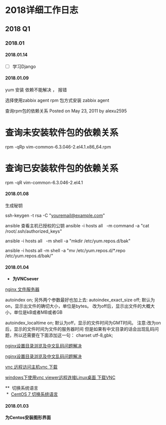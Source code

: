 # 2018详细工作日志







## 2018  Q1  



### 2018.01 


#### 2018.01.14

* [ ] 学习Django



#### 2018.01.09

yum 安装 依赖不能解决 ， 报错

选择使用zabbix agent rpm 包方式安装 zabbix  agent 


查询rpm包的依赖关系
Posted on May 23, 2011 by alexu2595
# 查询未安装软件包的依赖关系
rpm -qRp vim-common-6.3.046-2.el4.1.x86_64.rpm

# 查询已安装软件包的依赖关系
rpm -qR vim-common-6.3.046-2.el4.1






#### 2018.01.08

生成秘钥

ssh-keygen -t rsa -C "youremail@example.com"

ansible 查看主机已授权的公钥
ansible -i hosts all   -m  command  -a "cat /root/.ssh/authorized_keys"



ansible -i hosts all   -m  shell  -a "mkdir /etc/yum.repos.d/bak"

ansible -i hosts all   -m  shell  -a "mv /etc/yum.repos.d/*.repo  /etc/yum.repos.d/bak/"








#### 2018.01.04 

* **为VNCsever**
 
 [nginx 文件服务器](http://blog.51cto.com/shower/1887206)
 
 
 autoindex on;
另外两个参数最好也加上去:
autoindex_exact_size off;
默认为on，显示出文件的确切大小，单位是bytes。
改为off后，显示出文件的大概大小，单位是kB或者MB或者GB

autoindex_localtime on;
默认为off，显示的文件时间为GMT时间。
注意:改为on后，显示的文件时间为文件的服务器时间
但是如果有中文目录的话会出现乱码问题，所以还需要在下面添加这一句：
charset utf-8,gbk;

 [nginx设置目录浏览及中文乱码问题解决](https://wangheng.org/nginx-set-directory-browsing-and-solve-the-problem-of-chinese-garbled.html)
 
 [nginx设置目录浏览及中文乱码问题解决](http://blog.csdn.net/w657395940/article/details/50241771)
 
 
 [vnc 远程访问主机vnc 下载](http://www.ihacksoft.com/vnc-realvnc-5.html)
 
 
 [windows下使用vnc viewer远程连接Linux桌面 ](http://blog.51cto.com/nameyjj/582965)
 [下载VNC](https://pan.baidu.com/share/link?shareid=405018&uk=321447710&errno=0&errmsg=Auth%20Login%20Sucess&&bduss=&ssnerror=0&traceid=)
 
 **  切换系统语言   
  *  [CentOS 7 切换系统语言](https://www.yanning.wang/archives/244.html)
 
 


#### 2018.01.03 

**为Centos安装图形界面**



